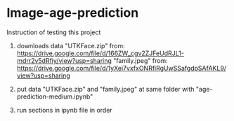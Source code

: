 # Image-age-prediction

Instruction of testing this project

1. downloads data "UTKFace.zip" from: https://drive.google.com/file/d/166ZW_cgv2ZJFeUdRJL1-mdrr2v5dRfiy/view?usp=sharing
"family.jpeg" from: https://drive.google.com/file/d/1yXei7vxfxONRfiRgUwSSafgdpSAfAKL9/view?usp=sharing

2. put data "UTKFace.zip" and "family.jpeg" at same folder with "age-prediction-medium.ipynb"

3. run sections in ipynb file in order